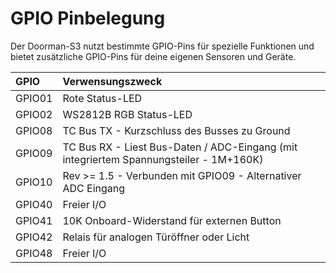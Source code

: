 # GPIO Pinbelegung

Der Doorman-S3 nutzt bestimmte GPIO-Pins für spezielle Funktionen und bietet zusätzliche GPIO-Pins für deine eigenen Sensoren und Geräte.

| GPIO  | Verwensungszweck |
| :---  | :---  |
| GPIO01 | Rote Status-LED |
| GPIO02 | WS2812B RGB Status-LED |
| GPIO08 | TC Bus TX - Kurzschluss des Busses zu Ground |
| GPIO09 | TC Bus RX - Liest Bus-Daten / ADC-Eingang (mit integriertem Spannungsteiler - 1M+160K) |
| GPIO10 | Rev >= 1.5 - Verbunden mit GPIO09 -  Alternativer ADC Eingang |
| GPIO40 | Freier I/O |
| GPIO41 | 10K Onboard-Widerstand für externen Button |
| GPIO42 | Relais für analogen Türöffner oder Licht |
| GPIO48 | Freier I/O |